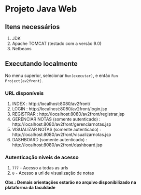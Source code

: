 # Projeto Java Web

## Itens necessários
1. JDK
2. Apache TOMCAT (testado com a versão 9.0)
3. Netbeans


## Executando localmente
No menu superior, selecionar `Run(executar)`, e então `Run Project(av2front)`.

### URL disponíveis
1. INDEX : http://localhost:8080/av2front/
2. LOGIN : http://localhost:8080/av2front/login.jsp
3. REGISTRAR : http://localhost:8080/av2front/registrar.jsp
4. GERENCIAR NOTAS (somente autenticado) : http://localhost:8080/av2front/gerenciarnotas.jsp
5. VISUALIZAR NOTAS (somente autenticado) : http://localhost:8080/av2front/visualizarnotas.jsp
6. DASHBOARD (somente autenticado) : http://localhost:8080/av2front/dashboard.jsp

### Autenticação níveis de acesso
1. `777` - Acesso a todas as urls
2. `0` - Acesso a url de visualização de notas

**Obs.: Demais orientações estarão no arquivo disponibilizado na plataforma da faculdade**